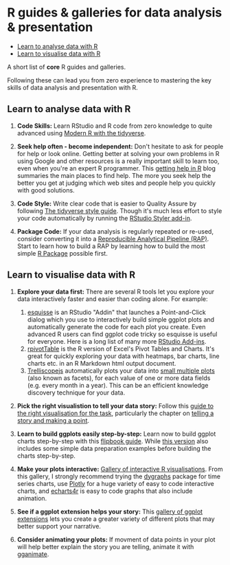 R guides & galleries for data analysis & presentation
================

-   [Learn to analyse data with R](#learn-to-analyse-data-with-r)
-   [Learn to visualise data with R](#learn-to-visualise-data-with-r)

A short list of **core** R guides and galleries.

Following these can lead you from zero experience to mastering the key skills of data analysis and presentation with R.

Learn to analyse data with R
----------------------------

1.  **Code Skills:** Learn RStudio and R code from zero knowledge to quite advanced using [Modern R with the tidyverse](https://b-rodrigues.github.io/modern_R/).

2.  **Seek help often - become independent:** Don't hesitate to ask for people for help or look online. Getting better at solving your own problems in R using Google and other resources is a really important skill to learn too, even when you're an expert R programmer. This [getting help in R](https://blog.rsquaredacademy.com/getting-help-in-r-updated/) blog summaries the main places to find help. The more you seek help the better you get at judging which web sites and people help you quickly with good solutions.

3.  **Code Style:** Write clear code that is easier to Quality Assure by following [The tidyverse style guide](https://style.tidyverse.org). Though it's much less effort to style your code automatically by running the [RStudio Styler add-in](http://styler.r-lib.org).

4.  **Package Code:** If your data analysis is regularly repeated or re-used, consider converting it into a [Reproducible Analytical Pipeline (RAP)](https://ukgovdatascience.github.io/rap_companion/). Start to learn how to build a RAP by learning how to build the most simple [R Package](https://r-pkgs.org/index.html) possible first.

Learn to visualise data with R
------------------------------

1.  **Explore your data first:** There are several R tools let you explore your data interactively faster and easier than coding alone. For example:
    1.  [esquisse](https://github.com/dreamRs/esquisse) is an RStudio "Addin" that launches a Point-and-Click dialog which you use to interactively build simple ggplot plots and automatically generate the code for each plot you create. Even advanced R users can find ggplot code tricky so esquisse is useful for everyone. Here is a long list of many more [RStudio Add-ins](https://github.com/daattali/addinslist).
    2.  [rpivotTable](https://cran.r-project.org/web/packages/rpivotTable/vignettes/rpivotTableIntroduction.html) is the R version of Excel's Pivot Tables and Charts. It's great for quickly exploring your data with heatmaps, bar charts, line charts etc. in an R Markdown html output document.
    3.  [Trelliscopejs](https://ryanhafen.com/blog/trelliscopejs/) automatically plots your data into [small multiple plots](https://hafen.github.io/trelliscopejs/#why_small_multiples) (also known as facets), for each value of one or more data fields (e.g. every month in a year). This can be an efficient knowledge discovery technique for your data.
2.  **Pick the right visualistion to tell your data story:** Follow this [guide to the right visualisation for the task](https://serialmentor.com/dataviz/), particularly the chapter on [telling a story and making a point](https://serialmentor.com/dataviz/telling-a-story.html).

3.  **Learn to build ggplots easily step-by-step:** Learn now to build ggplot charts step-by-step with this [flipbook guide](https://evamaerey.github.io/ggplot_flipbook/ggplot_flipbook_xaringan.html#1). While [this version](https://evamaerey.github.io/tidyverse_in_action/tidyverse_in_action.html#1) also includes some simple data preparation examples before building the charts step-by-step.

4.  **Make your plots interactive:** [Gallery of interactive R visualisations](http://gallery.htmlwidgets.org/). From this gallery, I strongly recommend trying the [dygraphs](http://rstudio.github.io/dygraphs/) package for time series charts, use [Plotly](https://plot.ly/r/) for a huge variety of easy to code interactive charts, and [echarts4r](https://echarts4r.john-coene.com) is easy to code graphs that also include animation.

5.  **See if a ggplot extension helps your story:** This [gallery of ggplot extensions](https://www.ggplot2-exts.org/gallery/) lets you create a greater variety of different plots that may better support your narrative.

6.  **Consider animating your plots:** If movment of data points in your plot will help better explain the story you are telling, animate it with [gganimate](https://github.com/billster45/gganimate-experiments/blob/master/README.md).
